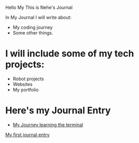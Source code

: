 Hello My This is Nehe's Journal

In My Journal I will write about:

* My coding journey
* Some other things.


# I will include some of my tech projects:

- Robot projects
- Websites
- My portfolio



# Here's my Journal Entry

- [My Journey learning the terminal](terminal.md)

 [My first journal entry](entries/more_markdown.md)


